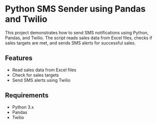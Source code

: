 # Python SMS Sender using Pandas and Twilio

This project demonstrates how to send SMS notifications using Python, Pandas, and Twilio. The script reads sales data from Excel files, checks if sales targets are met, and sends SMS alerts for successful sales.

## Features

- Read sales data from Excel files
- Check for sales targets
- Send SMS alerts using Twilio

## Requirements

- Python 3.x
- Pandas
- Twilio
